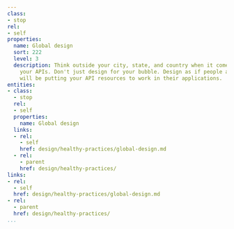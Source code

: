 ```yaml
---
class:
- stop
rel:
- self
properties:
  name: Global design
  sort: 222
  level: 3
  description: Think outside your city, state, and country when it comes to designing
    your APIs. Don't just design for your bubble. Design as if people around the world
    will be putting your API resources to work in their applications.
entities:
- class:
  - stop
  rel:
  - self
  properties:
    name: Global design
  links:
  - rel:
    - self
    href: design/healthy-practices/global-design.md
  - rel:
    - parent
    href: design/healthy-practices/
links:
- rel:
  - self
  href: design/healthy-practices/global-design.md
- rel:
  - parent
  href: design/healthy-practices/
...
```

